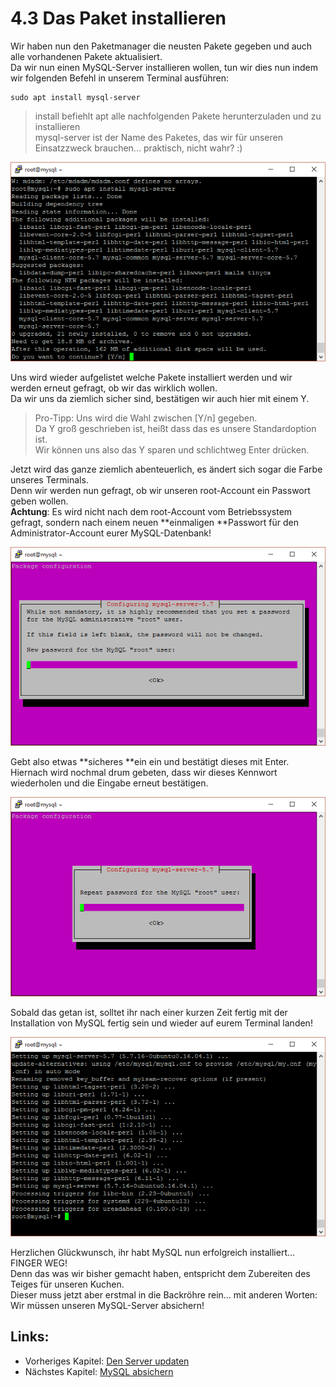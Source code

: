 # 4.3 Das Paket installieren

Wir haben nun den Paketmanager die neusten Pakete gegeben und auch alle vorhandenen Pakete aktualisiert.  
Da wir nun einen MySQL-Server installieren wollen, tun wir dies nun indem wir folgenden Befehl in unserem Terminal ausführen:

```
sudo apt install mysql-server
```

> install befiehlt apt alle nachfolgenden Pakete herunterzuladen und zu installieren  
> mysql-server ist der Name des Paketes, das wir für unseren Einsatzzweck brauchen... praktisch, nicht wahr? :\)

![](/assets/installation-1.png)

Uns wird wieder aufgelistet welche Pakete installiert werden und wir werden erneut gefragt, ob wir das wirklich wollen.  
Da wir uns da ziemlich sicher sind, bestätigen wir auch hier mit einem Y.

> Pro-Tipp: Uns wird die Wahl zwischen \[Y/n\] gegeben.  
> Da Y groß geschrieben ist, heißt dass das es unsere Standardoption ist.  
> Wir können uns also das Y sparen und schlichtweg Enter drücken.

Jetzt wird das ganze ziemlich abenteuerlich, es ändert sich sogar die Farbe unseres Terminals.  
Denn wir werden nun gefragt, ob wir unseren root-Account ein Passwort geben wollen.  
**Achtung**: Es wird nicht nach dem root-Account vom Betriebssystem gefragt, sondern nach einem neuen **einmaligen **Passwort für den Administrator-Account eurer MySQL-Datenbank!

![](/assets/installation-2.png)

Gebt also etwas **sicheres **ein ein und bestätigt dieses mit Enter.  
Hiernach wird nochmal drum gebeten, dass wir dieses Kennwort wiederholen und die Eingabe erneut bestätigen.

![](/assets/installation-3.png)

Sobald das getan ist, solltet ihr nach einer kurzen Zeit fertig mit der Installation von MySQL fertig sein und wieder auf eurem Terminal landen!

![](/assets/installation-4.png)

Herzlichen Glückwunsch, ihr habt MySQL nun erfolgreich installiert... FINGER WEG!  
Denn das was wir bisher gemacht haben, entspricht dem Zubereiten des Teiges für unseren Kuchen.  
Dieser muss jetzt aber erstmal in die Backröhre rein... mit anderen Worten: Wir müssen unseren MySQL-Server absichern!

## Links:

* Vorheriges Kapitel: [Den Server updaten](/den-server-updaten.md)
* Nächstes Kapitel: [MySQL absichern](/mysql-absichern.md)




